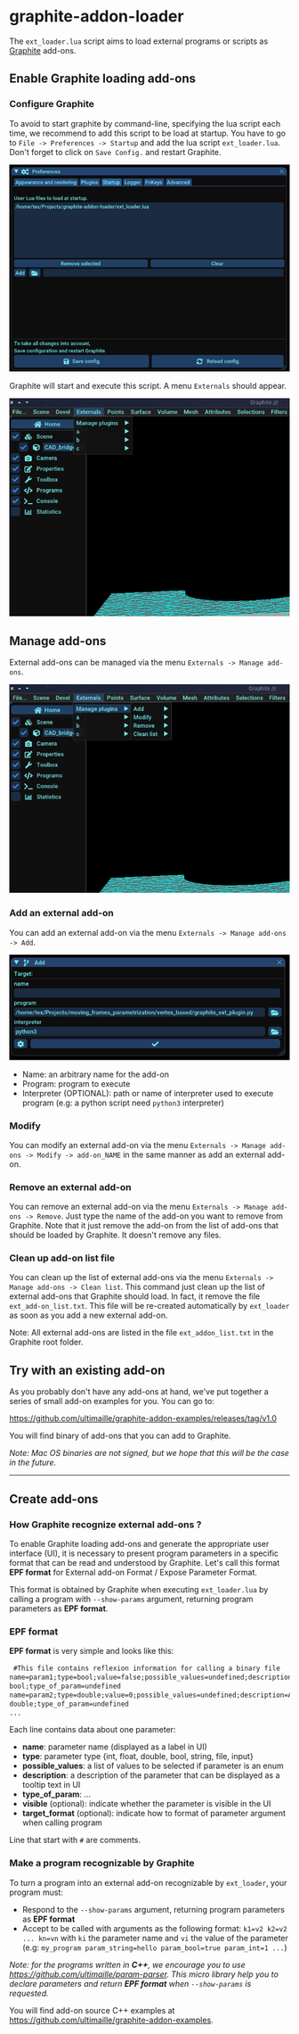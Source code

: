# graphite-addon-loader

The `ext_loader.lua` script aims to load external programs or scripts as [Graphite](https://github.com/BrunoLevy/GraphiteThree) add-ons. 

## Enable Graphite loading add-ons

### Configure Graphite

To avoid to start graphite by command-line, specifying the lua script each time, we recommend to add this script to be load at startup. You have to go to `File -> Preferences -> Startup` and add the lua script `ext_loader.lua`. Don't forget to click on `Save Config.` and restart Graphite.

![](images/add_addon_loader_startup.png)

Graphite will start and execute this script. A menu `Externals` should appear.

![](images/ext_addons_menu.png)

## Manage add-ons

External add-ons can be managed via the menu `Externals -> Manage add-ons`.

![](images/ext_addons_manage_menu.png)

### Add an external add-on

You can add an external add-on via the menu `Externals -> Manage add-ons -> Add`.

![](images/add_ext_addon.png)

 - Name: an arbitrary name for the add-on
 - Program: program to execute
 - Interpreter (OPTIONAL): path or name of interpreter used to execute program (e.g: a python script need `python3` interpreter)

### Modify

You can modify an external add-on via the menu `Externals -> Manage add-ons -> Modify -> add-on_NAME` in the same manner as add an external add-on.

### Remove an external add-on

You can remove an external add-on via the menu `Externals -> Manage add-ons -> Remove`. Just type the name of the add-on you want to remove from Graphite. Note that it just remove the add-on from the list of add-ons that should be loaded by Graphite. It doesn't remove any files.

### Clean up add-on list file

You can clean up the list of external add-ons via the menu `Externals -> Manage add-ons -> Clean list`. This command just clean up the list of external add-ons that Graphite should load. In fact, it remove the file `ext_add-on_list.txt`. This file will be re-created automatically by `ext_loader` as soon as you add a new external add-on.

Note: All external add-ons are listed in the file `ext_addon_list.txt` in the Graphite root folder.

## Try with an existing add-on

As you probably don't have any add-ons at hand, we've put together a series of small add-on examples for you. You can go to:

https://github.com/ultimaille/graphite-addon-examples/releases/tag/v1.0 

You will find binary of add-ons that you can add to Graphite. 

_Note: Mac OS binaries are not signed, but we hope that this will be the case in the future._

---

## Create add-ons

### How Graphite recognize external add-ons ?

To enable Graphite loading add-ons and generate the appropriate user interface (UI), it is necessary to present program parameters in a specific format that can be read and understood by Graphite. Let's call this format __EPF format__ for External add-on Format / Expose Parameter Format. 

This format is obtained by Graphite when executing `ext_loader.lua` by calling a program with `--show-params` argument, returning program parameters as __EPF format__.

### EPF format

__EPF format__ is very simple and looks like this:

```
 #This file contains reflexion information for calling a binary file
name=param1;type=bool;value=false;possible_values=undefined;description=A bool;type_of_param=undefined
name=param2;type=double;value=0;possible_values=undefined;description=A double;type_of_param=undefined
...
```

Each line contains data about one parameter:
 - __name__: parameter name (displayed as a label in UI)
 - __type__: parameter type {int, float, double, bool, string, file, input}
 - __possible_values__: a list of values to be selected if parameter is an enum
 - __description__: a description of the parameter that can be displayed as a tooltip text in UI
 - __type_of_param__: ...
 - __visible__ (optional): indicate whether the parameter is visible in the UI
 - __target_format__ (optional): indicate how to format of parameter argument when calling program

Line that start with `#` are comments.


### Make a program recognizable by Graphite

To turn a program into an external add-on recognizable by `ext_loader`, your program must: 

 - Respond to the `--show-params` argument, returning program parameters as __EPF format__
 - Accept to be called with arguments as the following format: `k1=v2 k2=v2 ... kn=vn` with `ki` the parameter name and `vi` the value of the parameter (e.g: `my_program param_string=hello param_bool=true param_int=1 ...`)
 
_Note: for the programs written in __C++__, we encourage you to use https://github.com/ultimaille/param-parser. This micro library help you to declare parameters and return __EPF format__ when `--show-params` is requested._

You will find add-on source C++ examples at https://github.com/ultimaille/graphite-addon-examples.